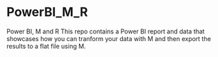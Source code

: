 # PowerBI_M_R
Power BI, M and R
This repo contains a Power BI report and data that showcases how you can tranform your data with M and then export the results to a flat file
using M.
